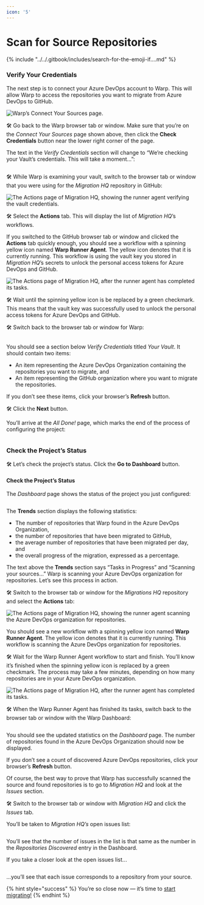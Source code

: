 ```yaml
---
icon: '5'
---
```


# Scan for Source Repositories

{% include "../../.gitbook/includes/search-for-the-emoji-if....md" %}



### Verify Your Credentials

The next step is to connect your Azure DevOps account to Warp. This will allow Warp to access the repositories you want to migrate from Azure DevOps to GitHub.

![Warp’s Connect Your Sources page.](../../media/images/quickstart/connect_ado/warp_verify_credentials_1.png)

🛠️ Go back to the Warp browser tab or window. Make sure that you’re on the _Connect Your Sources_ page shown above, then click the **Check Credentials** button near the lower right corner of the page.

The text in the _Verify Credentials_ section will change to “We’re checking your Vault’s credentials. This will take a moment...”:

<figure><img src="../../.gitbook/assets/image.png" alt=""><figcaption></figcaption></figure>

🛠️ While Warp is examining your vault, switch to the browser tab or window that you were using for the _Migration HQ_ repository in GitHub:

![The Actions page of Migration HQ, showing the runner agent verifying the vault credentials. ](../../media/images/quickstart/connect_ado/github_verify_credentials_1.png)

🛠️ Select the **Actions** tab. This will display the list of _Migration HQ_’s workflows.

If you switched to the GitHub browser tab or window and clicked the **Actions** tab quickly enough, you should see a workflow with a spinning yellow icon named **Warp Runner Agent**. The yellow icon denotes that it is currently running. This workflow is using the vault key you stored in _Migration HQ_’s secrets to unlock the personal access tokens for Azure DevOps and GitHub.

![The Actions page of Migration HQ, after the runner agent has completed its tasks.](../../media/images/quickstart/connect_ado/github_verify_credentials_2.png)

🛠️ Wait until the spinning yellow icon is be replaced by a green checkmark. This means that the vault key was successfully used to unlock the personal access tokens for Azure DevOps and GitHub.

🛠️ Switch back to the browser tab or window for Warp:

<figure><img src="../../.gitbook/assets/image (2).png" alt=""><figcaption></figcaption></figure>

You should see a section below _Verify Credentials_ titled _Your Vault_. It should contain two items:

* An item representing the Azure DevOps Organization containing the repositories you want to migrate, and
* An item representing the GitHub organization where you want to migrate the repositories.

If you don’t see these items, click your browser’s **Refresh** button.

🛠️ Click the **Next** button.

You’ll arrive at the _All Done!_ page, which marks the end of the process of configuring the project:

<figure><img src="../../.gitbook/assets/image (3).png" alt=""><figcaption></figcaption></figure>

### Check the Project’s Status

🛠️ Let’s check the project’s status. Click the **Go to Dashboard** button.

#### Check the Project’s Status

The _Dashboard_ page shows the status of the project you just configured:

<figure><img src="../../.gitbook/assets/image (4).png" alt=""><figcaption></figcaption></figure>

The **Trends** section displays the following statistics:

* The number of repositories that Warp found in the Azure DevOps Organization,
* the number of repositories that have been migrated to GitHub,
* the average number of repositories that have been migrated per day, and
* the overall progress of the migration, expressed as a percentage.

The text above the **Trends** section says “Tasks in Progress” and “Scanning your sources...” Warp is scanning your Azure DevOps organization for repositories. Let’s see this process in action.

🛠️ Switch to the browser tab or window for the _Migrations HQ_ repository and select the **Actions** tab:

![The Actions page of Migration HQ, showing the runner agent scanning the Azure DevOps organization for repositories. ](../../media/images/quickstart/connect_ado/github_warp_runner_start.png)

You should see a new workflow with a spinning yellow icon named **Warp Runner Agent**. The yellow icon denotes that it is currently running. This workflow is scanning the Azure DevOps organization for repositories.

🛠️ Wait for the Warp Runner Agent workflow to start and finish. You’ll know it’s finished when the spinning yellow icon is replaced by a green checkmark. The process may take a few minutes, depending on how many repositories are in your Azure DevOps organization.

![The Actions page of Migration HQ, after the runner agent has completed its tasks.](../../media/images/quickstart/connect_ado/github_warp_runner_end.png)

🛠️ When the Warp Runner Agent has finished its tasks, switch back to the browser tab or window with the Warp Dashboard:

<figure><img src="../../.gitbook/assets/image (5).png" alt=""><figcaption></figcaption></figure>

You should see the updated statistics on the _Dashboard_ page. The number of repositories found in the Azure DevOps Organization should now be displayed.

If you don’t see a count of discovered Azure DevOps repositories, click your browser’s **Refresh** button.

Of course, the best way to prove that Warp has successfully scanned the source and found repositories is to go to _Migration HQ_ and look at the _Issues_ section.

🛠️ Switch to the browser tab or window with _Migration HQ_ and click the _Issues_ tab.

You’ll be taken to _Migration HQ’s_ open issues list:

<figure><img src="../../.gitbook/assets/image (6).png" alt=""><figcaption></figcaption></figure>

You’ll see that the number of issues in the list is that same as the number in the _Repositories Discovered_ entry in the Dashboard.

If you take a closer look at the open issues list...

<figure><img src="../../.gitbook/assets/image (7).png" alt=""><figcaption></figcaption></figure>

...you’ll see that each issue corresponds to a repository from your source.

{% hint style="success" %}
You’re so close now — it’s time to [start migrating!](migrate-a-repository.md)
{% endhint %}



